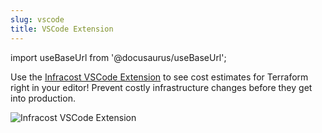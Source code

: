 ```yaml
---
slug: vscode
title: VSCode Extension
---
```


import useBaseUrl from '@docusaurus/useBaseUrl';

Use the [Infracost VSCode Extension](https://marketplace.visualstudio.com/items?itemName=Infracost.infracost) to see cost estimates for Terraform right in your editor! Prevent costly infrastructure changes before they get into production.

<img src="https://github.com/infracost/vscode-infracost/raw/master/.github/assets/resources.gif?raw=true" alt="Infracost VSCode Extension" />
